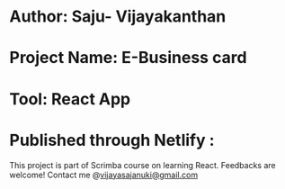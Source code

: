 # Author: Saju- Vijayakanthan
# Project Name: E-Business card
# Tool: React App
# Published through Netlify : 


This project is part of Scrimba course on  learning React.
Feedbacks are welcome! 
Contact me @vijayasajanuki@gmail.com

